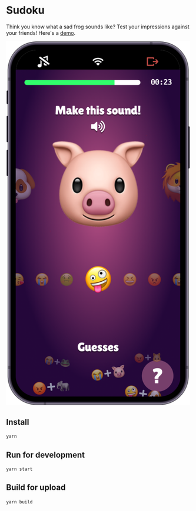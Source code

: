# Sudoku

Think you know what a sad frog sounds like? Test your impressions against your friends!
Here's a [demo](https://developers.rune.ai/examples/oink-oink/).

[<img src="../../docs/static/img/multiplayer-games/oink-oink.png" width=500>](https://developers.rune.ai/examples/sudoku/)

## Install

```sh
yarn
```

## Run for development

```sh
yarn start
```

## Build for upload

```sh
yarn build
```
